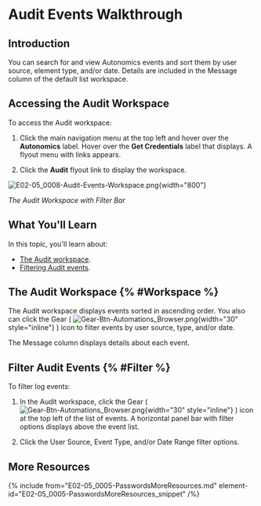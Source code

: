 # Audit Events Walkthrough

## Introduction

You can search for and view Autonomics events and sort them by user source, element type, and/or date. Details are included in the Message column of the default list workspace.

## Accessing the Audit Workspace

To access the Audit workspace:

1. Click the main navigation menu at the top left and hover over the **Autonomics** label. Hover over the **Get Credentials** label that displays. A flyout menu with links appears.

2. Click the **Audit** flyout link to display the workspace.

![E02-05_0008-Audit-Events-Workspace.png](E02-05_0008-Audit-Events-Workspace.png){width="800"}

*The Audit Workspace with Filter Bar*


## What You'll Learn

In this topic, you'll learn about:

* [The Audit workspace](#Workspace).
* [Filtering Audit events](#Filter).

## The Audit Workspace {% #Workspace %}

The Audit workspace displays events sorted in ascending order. You also can click the Gear ( ![Gear-Btn-Automations_Browser.png](Gear-Btn-Automations_Browser.png){width="30" style="inline"} ) icon to filter events by user source, type, and/or date.

The Message column displays details about each event.

## Filter Audit Events {% #Filter %}

To filter log events:

1. In the Audit workspace, click the Gear ( ![Gear-Btn-Automations_Browser.png](Gear-Btn-Automations_Browser.png){width="30" style="inline"} ) icon at the top left of the list of events. A horizontal panel bar with filter options displays above the event list.

2. Click the User Source, Event Type, and/or Date Range filter options.


## More Resources

{% include from="E02-05_0005-PasswordsMoreResources.md" element-id="E02-05_0005-PasswordsMoreResources_snippet" /%}